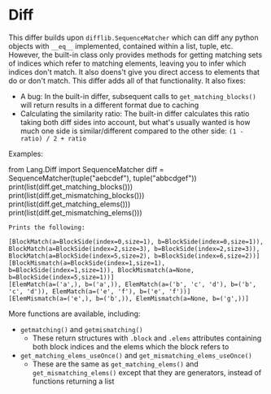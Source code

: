# <a name="diff"></a>Diff

This differ builds upon `difflib.SequenceMatcher` which can diff any python objects with `__eq__` implemented, contained
within a list, tuple, etc. However, the built-in class only provides methods for getting matching sets of indices which
refer to matching elements, leaving you to infer which indices don't match. It also doens't give you direct access to
elements that do or don't match. This differ adds all of that functionality. It also fixes:

* A bug: In the built-in differ, subsequent calls to `get_matching_blocks()` will return results in a different format due to caching
* Calculating the similarity ratio: The built-in differ calculates this ratio taking both diff sides into account, but what's usually wanted is how much one side is similar/different compared to the other side: `(1 - ratio) / 2 + ratio`

Examples:

from Lang.Diff import SequenceMatcher
diff = SequenceMatcher(tuple("aebcdef"), tuple("abbcdgef"))
print(list(diff.get_matching_blocks()))
print(list(diff.get_mismatching_blocks()))
print(list(diff.get_matching_elems()))
print(list(diff.get_mismatching_elems()))
	
	Prints the following:
	
	[BlockMatch(a=BlockSide(index=0,size=1), b=BlockSide(index=0,size=1)), BlockMatch(a=BlockSide(index=2,size=3), b=BlockSide(index=2,size=3)), BlockMatch(a=BlockSide(index=5,size=2), b=BlockSide(index=6,size=2))]
	[BlockMismatch(a=BlockSide(index=1,size=1), b=BlockSide(index=1,size=1)), BlockMismatch(a=None, b=BlockSide(index=5,size=1))]
	[ElemMatch(a=('a',), b=('a',)), ElemMatch(a=('b', 'c', 'd'), b=('b', 'c', 'd')), ElemMatch(a=('e', 'f'), b=('e', 'f'))]
	[ElemMismatch(a=('e',), b=('b',)), ElemMismatch(a=None, b=('g',))]

More functions are available, including:

* `getmatching()` and `getmismatching()`
  * These return structures with `.block` and `.elems` attributes containing both block indices and the elems which the block refers to
* `get_matching_elems_useOnce()` and `get_mismatching_elems_useOnce()`
  * These are the same as `get_matching_elems()` and `get_mismatching_elems()` except that they are generators, instead of functions returning a list
